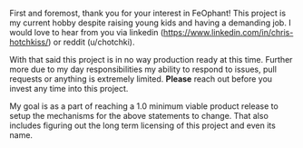 First and foremost, thank you for your interest in FeOphant! This project is my current hobby despite raising young kids and having a demanding job. I would love to hear from you via linkedin (https://www.linkedin.com/in/chris-hotchkiss/) or reddit (u/chotchki).

With that said this project is in no way production ready at this time. Further more due to my day responsibilities my ability to respond to issues, pull requests or anything is extremely limited. **Please** reach out before you invest any time into this project.

My goal is as a part of reaching a 1.0 minimum viable product release to setup the mechanisms for the above statements to change. That also includes figuring out the long term licensing of this project and even its name.
